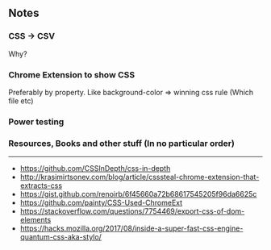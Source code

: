 ## Notes

### CSS -> CSV
Why?

### Chrome Extension to show CSS
Preferably by property. Like background-color => winning css rule (Which file etc)

### Power testing

### Resources, Books and other stuff (In no particular order)
---
- https://github.com/CSSInDepth/css-in-depth
- http://krasimirtsonev.com/blog/article/csssteal-chrome-extension-that-extracts-css
- https://gist.github.com/renoirb/6f45660a72b68617545205f96da6625c
- https://github.com/painty/CSS-Used-ChromeExt
- https://stackoverflow.com/questions/7754469/export-css-of-dom-elements
- https://hacks.mozilla.org/2017/08/inside-a-super-fast-css-engine-quantum-css-aka-stylo/
